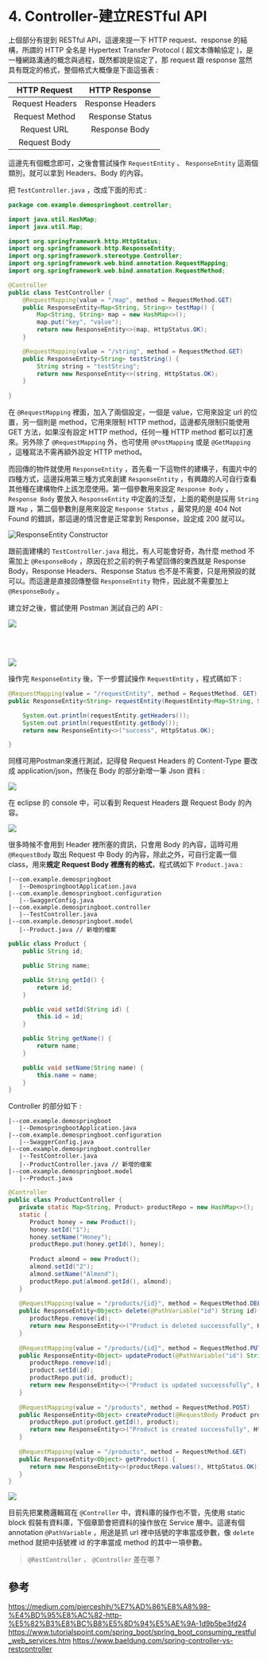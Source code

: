 # 4. Controller-建立RESTful API

上個部分有提到 RESTful API，這邊來提一下 HTTP request、response 的結構，所謂的 HTTP 全名是 Hypertext Transfer Protocol ( 超文本傳輸協定 )，是一種網路溝通的概念與過程，既然都說是協定了，那 request 跟 response 當然具有既定的格式，整個格式大概像是下面這張表 :

|  HTTP Request   | HTTP Response  |
|  :----:  | :----:  |
| Request Headers  | Response Headers |
| Request Method  | Response Status |
| Request URL  | Response Body |
| Request Body  |                 |

這邊先有個概念即可，之後會嘗試操作 `RequestEntity` 、 `ResponseEntity` 這兩個類別，就可以拿到 Headers、Body 的內容。

把 `TestController.java` ，改成下面的形式 :

``` Java
package com.example.demospringboot.controller;

import java.util.HashMap;
import java.util.Map;

import org.springframework.http.HttpStatus;
import org.springframework.http.ResponseEntity;
import org.springframework.stereotype.Controller;
import org.springframework.web.bind.annotation.RequestMapping;
import org.springframework.web.bind.annotation.RequestMethod;

@Controller
public class TestController {
    @RequestMapping(value = "/map", method = RequestMethod.GET)
    public ResponseEntity<Map<String, String>> testMap() {
        Map<String, String> map = new HashMap<>();
        map.put("key", "value");
        return new ResponseEntity<>(map, HttpStatus.OK);
    }

    @RequestMapping(value = "/string", method = RequestMethod.GET)
    public ResponseEntity<String> testString() {
        String string = "testString";
        return new ResponseEntity<>(string, HttpStatus.OK);
    }
    
}
```

在 `@RequestMapping` 裡面，加入了兩個設定，一個是 value，它用來設定 url 的位置，另一個則是 method，它用來限制 HTTP method，這邊都先限制只能使用 GET 方法，如果沒有設定 HTTP method，任何一種 HTTP method 都可以打進來。另外除了 `@RequestMapping` 外，也可使用 `@PostMapping` 或是 `@GetMapping` ，這種寫法不需再額外設定 HTTP method。

而回傳的物件就使用 `ResponseEntity` ，首先看一下這物件的建構子，有圖片中的四種方式，這邊採用第三種方式來創建 `ResponseEntity` ，有興趣的人可自行查看其他種在建構物件上該怎麼使用。第一個參數用來設定 `Response Body` ， `Response Body` 要放入 `ResponseEntity` 中定義的泛型，上面的範例是採用 `String` 跟 `Map` ，第二個參數則是用來設定 `Response Status` ，最常見的是 404 Not Found 的錯誤，那這邊的情況會是正常拿到 Response，設定成 200 就可以。

![ResponseEntity Constructor](/images/4-1.png)

跟前面建構的 `TestController.java` 相比，有人可能會好奇，為什麼 method 不需加上 `@ResponseBody` ，原因在於之前的例子希望回傳的東西就是 Response Body，Response Headers、Response Status 也不是不需要，只是用預設的就可以。而這邊是直接回傳整個 `ResponseEntity` 物件，因此就不需要加上 `@ResponseBody` 。

建立好之後，嘗試使用 Postman 測試自己的 API :

![  ](/images/4-2.png)

<br><br>

![  ](/images/4-3.png)

操作完 `ResponseEntity` 後，下一步嘗試操作 `RequestEntity` ，程式碼如下 :

```java 
@RequestMapping(value = "/requestEntity", method = RequestMethod. GET)
public ResponseEntity<String> requestEntity(RequestEntity<Map<String, String>> requestEntity) {

    System.out.println(requestEntity.getHeaders());
    System.out.println(requestEntity.getBody());
    return new ResponseEntity<>("success", HttpStatus.OK);

}
``` 

同樣可用Postman來進行測試，記得發 Request Headers 的 Content-Type 要改成 application/json，然後在 Body 的部分新增一筆 Json 資料 :

![  ](/images/4-4.png)

在 eclipse 的 console 中，可以看到 Request Headers 跟 Request Body 的內容。

![  ](/images/4-5.png)

很多時候不會用到 Header 裡所塞的資訊，只會用 Body 的內容，這時可用 `@RequestBody` 取出 Request 中 Body 的內容，除此之外，可自行定義一個 class，用來**規定 Request Body 裡應有的格式**，程式碼如下 `Product.java` :

```
|--com.example.demospringboot
   |--DemospringbootApplication.java
|--com.example.demospringboot.configuration
   |--SwaggerConfig.java
|--com.example.demospringboot.controller
   |--TestController.java
|--com.example.demospringboot.model
   |--Product.java // 新增的檔案
``` 

```Java
public class Product {
    public String id;

    public String name;

    public String getId() {
        return id;
    }

    public void setId(String id) {
        this.id = id;
    }

    public String getName() {
        return name;
    }

    public void setName(String name) {
        this.name = name;
    }
}
```

Controller 的部分如下 :

``` 
|--com.example.demospringboot
   |--DemospringbootApplication.java
|--com.example.demospringboot.configuration
   |--SwaggerConfig.java
|--com.example.demospringboot.controller
   |--TestController.java
   |--ProductController.java // 新增的檔案
|--com.example.demospringboot.model
   |--Product.java
```

``` Java
@Controller
public class ProductController {
   private static Map<String, Product> productRepo = new HashMap<>();
   static {
      Product honey = new Product();
      honey.setId("1");
      honey.setName("Honey");
      productRepo.put(honey.getId(), honey);
      
      Product almond = new Product();
      almond.setId("2");
      almond.setName("Almond");
      productRepo.put(almond.getId(), almond);
   }
   
   @RequestMapping(value = "/products/{id}", method = RequestMethod.DELETE)
   public ResponseEntity<Object> delete(@PathVariable("id") String id) { 
      productRepo.remove(id);
      return new ResponseEntity<>("Product is deleted successsfully", HttpStatus.OK);
   }
   
   @RequestMapping(value = "/products/{id}", method = RequestMethod.PUT)
   public ResponseEntity<Object> updateProduct(@PathVariable("id") String id, @RequestBody Product product) { 
      productRepo.remove(id);
      product.setId(id);
      productRepo.put(id, product);
      return new ResponseEntity<>("Product is updated successsfully", HttpStatus.OK);
   }
   
   @RequestMapping(value = "/products", method = RequestMethod.POST)
   public ResponseEntity<Object> createProduct(@RequestBody Product product) {
      productRepo.put(product.getId(), product);
      return new ResponseEntity<>("Product is created successfully", HttpStatus.CREATED);
   }
   
   @RequestMapping(value = "/products", method = RequestMethod.GET)
   public ResponseEntity<Object> getProduct() {
      return new ResponseEntity<>(productRepo.values(), HttpStatus.OK);
   }
}
```

<img src="/images/4-6.png">

目前先把業務邏輯寫在 `@Controller` 中，資料庫的操作也不管，先使用 static block 假裝有資料庫，下個章節會把資料的操作放在 Service 層中。這邊有個 annotation `@PathVariable` ，用途是抓 url 裡中括號的字串當成參數，像 `delete` method 就把中括號裡 id 的字串當成 method 的其中一項參數。

> `@RestController` 、 `@Controller` 差在哪 ?

## 參考

https://medium.com/pierceshih/%E7%AD%86%E8%A8%98-%E4%BD%95%E8%AC%82-http-%E5%82%B3%E8%BC%B8%E5%8D%94%E5%AE%9A-1d9b5be3fd24
https://www.tutorialspoint.com/spring_boot/spring_boot_consuming_restful_web_services.htm
https://www.baeldung.com/spring-controller-vs-restcontroller
